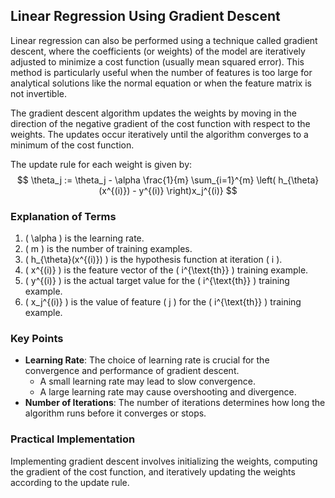 
## Linear Regression Using Gradient Descent

Linear regression can also be performed using a technique called gradient descent, where the coefficients (or weights) of the model are iteratively adjusted to minimize a cost function (usually mean squared error). This method is particularly useful when the number of features is too large for analytical solutions like the normal equation or when the feature matrix is not invertible.

The gradient descent algorithm updates the weights by moving in the direction of the negative gradient of the cost function with respect to the weights. The updates occur iteratively until the algorithm converges to a minimum of the cost function.

The update rule for each weight is given by:
$$
\theta_j := \theta_j - \alpha \frac{1}{m} \sum_{i=1}^{m} \left( h_{\theta}(x^{(i)}) - y^{(i)} \right)x_j^{(i)}
$$

### Explanation of Terms
1. \( \alpha \) is the learning rate.
2. \( m \) is the number of training examples.
3. \( h_{\theta}(x^{(i)}) \) is the hypothesis function at iteration \( i \).
4. \( x^{(i)} \) is the feature vector of the \( i^{\text{th}} \) training example.
5. \( y^{(i)} \) is the actual target value for the \( i^{\text{th}} \) training example.
6. \( x_j^{(i)} \) is the value of feature \( j \) for the \( i^{\text{th}} \) training example.

### Key Points
- **Learning Rate**: The choice of learning rate is crucial for the convergence and performance of gradient descent. 
  - A small learning rate may lead to slow convergence.
  - A large learning rate may cause overshooting and divergence.
- **Number of Iterations**: The number of iterations determines how long the algorithm runs before it converges or stops.

### Practical Implementation
Implementing gradient descent involves initializing the weights, computing the gradient of the cost function, and iteratively updating the weights according to the update rule.
